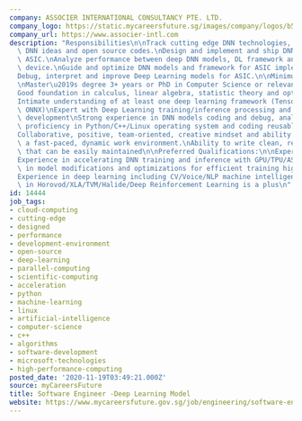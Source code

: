 ```yaml
---
company: ASSOCIER INTERNATIONAL CONSULTANCY PTE. LTD.
company_logo: https://static.mycareersfuture.sg/images/company/logos/b589752ff8a739c943cbf7c4b28116c3/associer-international-consultancy.jpg
company_url: https://www.associer-intl.com
description: "Responsibilities\n\nTrack cutting edge DNN technologies, understand\
  \ DNN ideas and open source codes.\nDesign and implement and ship DNN models for\
  \ ASIC.\nAnalyze performance between deep DNN models, DL framework and acceleration\
  \ device.\nGuide and optimize DNN models and framework for ASIC implementation.\n\
  Debug, interpret and improve Deep Learning models for ASIC.\n\nMinimum Qualifications:\n\
  \nMaster\u2019s degree 3+ years or PhD in Computer Science or relevant work experience\n\
  Good foundation in calculus, linear algebra, statistic theory and optimization technologies\n\
  Intimate understanding of at least one deep learning framework (TensorFlow, PyTorch,\
  \ ONNX)\nExpert with Deep Learning training/inference processing and data pipeline\
  \ development\nStrong experience in DNN models coding and debug, analysis\nStrong\
  \ proficiency in Python/C++/Linux operating system and coding reusable components\n\
  Collaborative, positive, team-oriented, creative mindset and ability to thrive in\
  \ a fast-paced, dynamic work environment.\nAbility to write clean, reliable code\
  \ that can be easily maintained\n\nPreferred Qualifications:\n\nExperience in CNN/RNN/LSTM/GRU/Transformer/Bert/XLNet/GANs\n\
  Experience in accelerating DNN training and inference with GPU/TPU/ASIC\nExperience\
  \ in model modifications and optimizations for efficient training highly desired\n\
  Experience in deep learning including CV/Voice/NLP machine intelligence\nExperience\
  \ in Horovod/XLA/TVM/Halide/Deep Reinforcement Learning is a plus\n"
id: 14444
job_tags:
- cloud-computing
- cutting-edge
- designed
- performance
- development-environment
- open-source
- deep-learning
- parallel-computing
- scientific-computing
- acceleration
- python
- machine-learning
- linux
- artificial-intelligence
- computer-science
- c++
- algorithms
- software-development
- microsoft-technologies
- high-performance-computing
posted_date: '2020-11-19T03:49:21.000Z'
source: myCareersFuture
title: Software Engineer -Deep Learning Model
website: https://www.mycareersfuture.gov.sg/job/engineering/software-engineer-deep-learning-model-associer-international-consultancy-ce04ffa300aacb6269ab7ccead62dbd9
---
```

